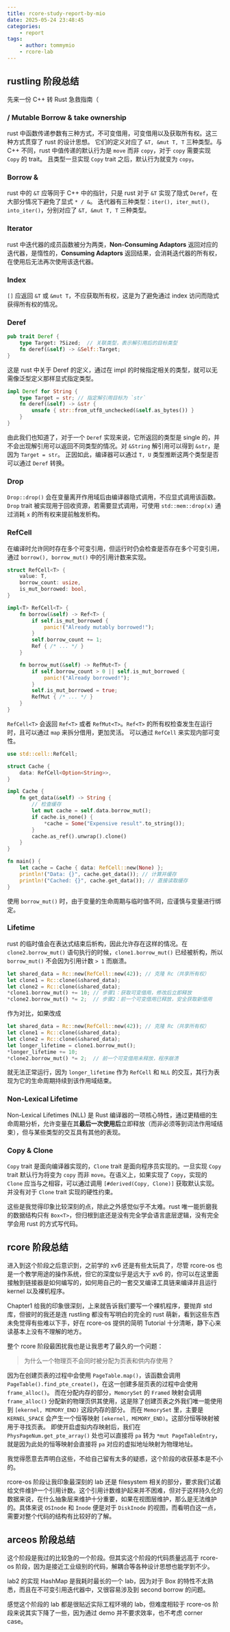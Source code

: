 ```yaml
---
title: rcore-study-report-by-mio
date: 2025-05-24 23:48:45
categories:
	- report
tags:
	- author: tommymio
	- rcore-lab
---
```


## rustling 阶段总结

先来一份 C++ 转 Rust 急救指南（

### / Mutable Borrow & take ownership
rust 中函数传递参数有三种方式，不可变借用，可变借用以及获取所有权。这三种方式贯穿了 rust 的设计思想。
它们的定义对应了 `&T, &mut T, T` 三种类型。与 C++ 不同，rust 中值传递的默认行为是 `move` 而非 `copy`，对于 `copy` 需要实现 `Copy` 的 trait。 且类型一旦实现 `Copy` trait 之后，默认行为就变为 `copy`。
### Borrow & 
rust 中的 `&T` 应等同于 C++ 中的指针，只是 rust 对于 `&T` 实现了隐式 `Deref`，在大部分情况下避免了显式 `* / &`。
迭代器有三种类型：`iter(), iter_mut(), into_iter()`，分别对应了 `&T, &mut T, T` 三种类型。
### Iterator
rust 中迭代器的成员函数被分为两类，**Non-Consuming Adaptors** 返回对应的迭代器，是惰性的，**Consuming Adaptors** 返回结果，会消耗迭代器的所有权，在使用后无法再次使用该迭代器。
### Index
`[]` 应返回 `&T` 或 `&mut T`，不应获取所有权，这是为了避免通过 index 访问而隐式获得所有权的情况。
### Deref
```rust
pub trait Deref {
    type Target: ?Sized;  // 关联类型，表示解引用后的目标类型
    fn deref(&self) -> &Self::Target;
}
```
这是 rust 中关于 Deref 的定义，通过在 impl 的时候指定相关的类型，就可以无需像泛型定义那样显式指定类型。
```rust
impl Deref for String {
    type Target = str; // 指定解引用目标为 `str`
    fn deref(&self) -> &str {
        unsafe { str::from_utf8_unchecked(&self.as_bytes()) }
    }
}
```
由此我们也知道了，对于一个 `Deref` 实现来说，它所返回的类型是 single 的，并不会出现解引用可以返回不同类型的情况。对 `&String` 解引用可以得到 `&str`，是因为 `Target = str`。 
正因如此，编译器可以通过 `T, U` 类型推断这两个类型是否可以通过 `Deref` 转换。
### Drop 
`Drop::drop()` 会在变量离开作用域后由编译器隐式调用，不应显式调用该函数。
`Drop` trait 被实现用于回收资源，若需要显式调用，可使用 `std::mem::drop(x)` 通过消耗 `x` 的所有权来提前触发析构。
### RefCell
在编译时允许同时存在多个可变引用，但运行时仍会检查是否存在多个可变引用，通过 `borrow(), borrow_mut()` 中的引用计数来实现。
```rust
struct RefCell<T> {
    value: T,
    borrow_count: usize,
    is_mut_borrowed: bool,
}

impl<T> RefCell<T> {
    fn borrow(&self) -> Ref<T> {
        if self.is_mut_borrowed {
            panic!("Already mutably borrowed!");
        }
        self.borrow_count += 1;
        Ref { /* ... */ }
    }

    fn borrow_mut(&self) -> RefMut<T> {
        if self.borrow_count > 0 || self.is_mut_borrowed {
            panic!("Already borrowed!");
        }
        self.is_mut_borrowed = true;
        RefMut { /* ... */ }
    }
}
```
`RefCell<T>` 会返回 `Ref<T>` 或者 `RefMut<T>`。`Ref<T>` 的所有权检查发生在运行时，且可以通过 `map` 来拆分借用，更加灵活。
可以通过 `RefCell` 来实现内部可变性。
```rust
use std::cell::RefCell;

struct Cache {
    data: RefCell<Option<String>>,
}

impl Cache {
    fn get_data(&self) -> String {
        // 检查缓存
        let mut cache = self.data.borrow_mut();
        if cache.is_none() {
            *cache = Some("Expensive result".to_string());
        }
        cache.as_ref().unwrap().clone()
    }
}

fn main() {
    let cache = Cache { data: RefCell::new(None) };
    println!("Data: {}", cache.get_data()); // 计算并缓存
    println!("Cached: {}", cache.get_data()); // 直接读取缓存
}
```
使用 `borrow_mut()` 时，由于变量的生命周期与临时值不同，应谨慎与变量进行绑定。
### Lifetime
rust 的临时值会在表达式结束后析构，因此允许存在这样的情况。在 `clone2.borrow_mut()` 语句执行的时候，`clone1.borrow_mut()` 已经被析构，所以 `borrow_mut()` 不会因为引用计数 `> 1` 而崩溃。
```rust
let shared_data = Rc::new(RefCell::new(42)); // 克隆 Rc（共享所有权） 
let clone1 = Rc::clone(&shared_data); 
let clone2 = Rc::clone(&shared_data);
*clone1.borrow_mut() += 10; // 步骤1：获取可变借用，修改后立即释放
*clone2.borrow_mut() *= 2;  // 步骤2：前一个可变借用已释放，安全获取新借用
```
作为对比，如果改成
```rust
let shared_data = Rc::new(RefCell::new(42)); // 克隆 Rc（共享所有权） 
let clone1 = Rc::clone(&shared_data); 
let clone2 = Rc::clone(&shared_data);
let longer_lifetime = clone1.borrow_mut();
*longer_lifetime += 10; 
*clone2.borrow_mut() *= 2;  // 前一个可变借用未释放，程序崩溃
```
就无法正常运行，因为 `longer_lifetime` 作为 `RefCell` 和 `NLL` 的交互，其行为表现为它的生命周期持续到该作用域结束。
### Non-Lexical Lifetime
Non-Lexical Lifetimes (NLL) 是 Rust 编译器的一项核心特性，通过更精细的生命周期分析，允许变量在其**最后一次使用后**立即释放（而非必须等到词法作用域结束），但与某些类型的交互具有其他的表现。
### Copy & Clone
`Copy` trait 是面向编译器实现的，`Clone` trait 是面向程序员实现的。一旦实现 `Copy` trait 默认行为将变为 `copy` 而非 `move`。在语义上，如果实现了 `Copy`，实现的 `Clone` 应当与之相容，可以通过调用 `[#derived(Copy, Clone)]` 获取默认实现。
并没有对于 `Clone` trait 实现的硬性约束。

这些是我觉得印象比较深刻的点，除此之外感觉似乎不太难。rust 唯一能折磨我的数据结构只有 `Box<T>`，但归根到底还是没有完全学会语言底层逻辑，没有完全学会用 rust 的方式写代码。

## rcore 阶段总结

进入到这个阶段之后意识到，之前学的 xv6 还是有些太玩具了，尽管 rcore-os 也是一个教学用途的操作系统，但它的深度似乎是远大于 xv6 的，你可以在这里面接触到链接器是如何编写的，如何用自己的一套交叉编译工具链来编译并且运行 kernel 以及裸机程序。

Chapter1 给我的印象很深刻，上来就告诉我们要写一个裸机程序，要抛弃 std 库，但彼时的我还是连 rustling 都没有写明白的完全的 rust 萌新，看到这些东西未免觉得有些难以下手，好在 rcore-os 提供的简明 Tutorial 十分清晰，静下心来读基本上没有不理解的地方。

整个 rcore 阶段最困扰我也是让我思考了最久的一个问题：

> 为什么一个物理页不会同时被分配为页表和供内存使用？

因为在创建页表的过程中会使用 `PageTable.map()`，该函数会调用 `PageTable().find_pte_create()`，在这一创建多层页表的过程中会使用 `frame_alloc()`。
而在分配内存的部分，`MemorySet` 的 `Framed` 映射会调用 `frame_alloc()` 分配新的物理页供其使用，这是除了创建页表之外我们唯一能使用到 `[ekernel, MEMORY_END)` 这段内存的部分。
而在 `MemorySet` 里，主要是 `KERNEL_SPACE` 会产生一个恒等映射 `[ekernel, MEMORY_END)`。这部分恒等映射被用于寻找页表。
即使开启虚拟内存映射后，我们在 `PhysPageNum.get_pte_array()` 处也可以直接将 `pa` 转为 `*mut PageTableEntry`，就是因为此处的恒等映射会直接将 `pa` 对应的虚拟地址映射为物理地址。

我觉得愿意去弄明白这些，不给自己留有太多的疑惑，这个阶段的收获基本是不小的。

rcore-os 阶段让我印象最深刻的 lab 还是 filesystem 相关的部分，要求我们试着给文件维护一个引用计数。这个引用计数维护起来并不困难，但对于这样持久化的数据来说，在什么抽象层来维护十分重要，如果在视图层维护，那么是无法维护的。具体来说 `OSInode` 和 `Inode` 便是对于 `DiskInode` 的视图，而看明白这一点，需要对整个代码的结构有比较好的了解。

## arceos 阶段总结

这个阶段是我过的比较急的一个阶段。但其实这个阶段的代码质量远高于 rcore-os 阶段，因为是接近工业级别的代码，解耦合等各种设计思想也能学到不少。

lab2 的实现 HashMap 是我耗时最长的一个 lab，因为对于 Box<T> 的特性不太熟悉，而且在不可变引用迭代器中，又很容易涉及到 second borrow 的问题。

感觉这个阶段的 lab 都是很贴近实际工程环境的 lab，但难度相较于 rcore-os 阶段来说其实下降了一些，因为通过 demo 并不要求效率，也不考虑 corner case。
